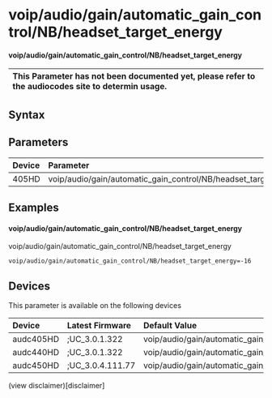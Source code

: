 ﻿---
description: voip/audio/gain/automatic_gain_control/NB/headset_target_energy
search: false
---

# voip/audio/gain/automatic_gain_control/NB/headset_target_energy

#### voip/audio/gain/automatic_gain_control/NB/headset_target_energy


| This Parameter has not been documented yet, please refer to the audiocodes site to determin usage.  | 
| :--- |

## Syntax

## Parameters
|Device|Parameter|value|Description|
|:---|:---|:---|:---|
| 405HD | voip/audio/gain/automatic_gain_control/NB/headset_target_energy |  |  |

## Examples
#### voip/audio/gain/automatic_gain_control/NB/headset_target_energy

voip/audio/gain/automatic_gain_control/NB/headset_target_energy

```
voip/audio/gain/automatic_gain_control/NB/headset_target_energy=-16
```

## Devices
This parameter is available on the following devices

| Device | Latest Firmware | Default Value |
|:---|:---|:---|
| audc405HD | ;UC_3.0.1.322 | voip/audio/gain/automatic_gain_control/NB/headset_target_energy=-16 
| audc440HD | ;UC_3.0.1.322 | voip/audio/gain/automatic_gain_control/NB/headset_target_energy=-16 
| audc450HD | ;UC_3.0.4.111.77 | voip/audio/gain/automatic_gain_control/NB/headset_target_energy=-16 

(view disclaimer)[disclaimer]
